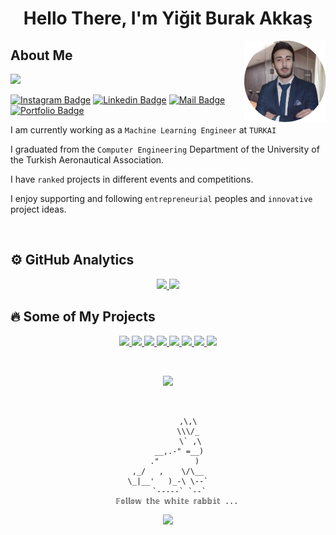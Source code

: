 <h1 align="center" >Hello There,  I'm Yiğit Burak Akkaş</h1>
<img align="right" width="130px" src="src/pp_low_500.png" alt="profile-picture"/>

<h2>About Me</h2>
<a href="https://ybakkas.com">
    <img src="https://img.shields.io/badge/Machine Learning Engineer / Ml--Ops Engineer - %20%E2%86%92-gray.svg?  colorA=655BE1&colorB=4F44D6&style=for-the-badge"/>
</a>

[![Instagram Badge](https://img.shields.io/badge/-Instagram-AB45CC?style=flat&logo=Instagram&logoColor=white&link=https://instagram.com/pxiess.jpg/)](https://instagram.com/pxiess.jpg/)
[![Linkedin Badge](https://img.shields.io/badge/-LinkedIn-blue?style=flat&logo=Linkedin&logoColor=white&link=https://www.linkedin.com/in/burakakkas/)](https://www.linkedin.com/in/burakakkas/)
[![Mail Badge](https://img.shields.io/badge/-Mail-red?style=flat&logo=gmail&logoColor=white&link=mailto:burakakkas55@gmail.com)](mailto:burakakkas55@gmail.com)
[![Portfolio Badge](https://img.shields.io/badge/-Portfolio-lightgrey?style=flat&logo=opera&logoColor=white&link=https://ybakkas.com/)](https://ybakkas.com/)


I am currently working as a `Machine Learning Engineer` at `TURKAI`

I graduated from the `Computer Engineering` Department of the University of the Turkish Aeronautical Association.

I have `ranked` projects in different events and competitions.

I enjoy supporting and following `entrepreneurial` peoples and `innovative` project ideas.

<br>

<h2>⚙️ GitHub Analytics</h2>

<p align="center">
  <a href="https://github.com/burakakkas">
    <img height="180em" src="https://github-readme-stats.vercel.app/api?username=burakakkas&show_icons=true&theme=blueberry&include_all_commits=true&count_private=true&hide=contribs,prs"/>
  </a>

  <a href="https://github.com/burakakkas">
  <img height="180em" src="https://github-readme-stats.vercel.app/api/top-langs/?username=burakakkas&layout=compact&theme=blueberry&exclude_repo=burakakkas.github.io" />
  </a>
  <!---
  <a href="https://github.com/burakakkas">
    <img height="180em" src="https://github-profile-trophy.vercel.app/?username=burakakkas&theme=nord&no-bg=true&no-frame=true"/>
  </a>
  --->
</p>

<h2>🔥 Some of My Projects</h2>

<p align="center">
  <a href="https://ybakkas.com/">
    <img  src="https://img.shields.io/badge/-🔁%20Simurg-000?"/>
  </a>
  <a href="https://ybakkas.com/">
      <img  src="https://img.shields.io/badge/-💬%20Museum%20Assistant-000?"/>
    </a>
  <a href="https://ybakkas.com/">
      <img  src="https://img.shields.io/badge/-🎧%20Call%20Center%20Performance-000?"/>
    </a>
  <a href="https://ybakkas.com/">
      <img  src="https://img.shields.io/badge/-🛡️%20Cyber%20Rex-000?"/>
    </a>
  <a href="https://ybakkas.com/">
      <img  src="https://img.shields.io/badge/-📈%20Youtube%20View%20Bot-000?"/>
    </a>
  <a href="https://ybakkas.com/">
      <img  src="https://img.shields.io/badge/-🔓%20Ransomware-000?"/>
    </a>
  <a href="https://ybakkas.com/">
    <img  src="https://img.shields.io/badge/-💳%20Wikipedia%20Crawler-000?"/>
  </a>
  <a href="https://ybakkas.com/">
    <img  src="https://img.shields.io/badge/-💳%20Ig%20Repost%20Bot-000?"/>
  </a>
</p>

</br>

<p align="center" >

  <a href="https://github.com/Susam-Sokagi/Muze-Asistani">
    <img height="130em" src="https://github-readme-stats.vercel.app/api/pin/?username=Susam-Sokagi&repo=Muze-Asistani&theme=blueberry"/>
    </a>
</p>

</br>

<div align="center" style="width:25em; margin:auto;">

             ,\,\
             \\\/_
              \` ,\
         __,.-" =__)
       ."        )
    ,_/   ,    \/\__
    \_|__'   )_-\ \--`
         `-----` `--`
        𝔽𝕠𝕝𝕝𝕠𝕨 𝕥𝕙𝕖 𝕨𝕙𝕚𝕥𝕖 𝕣𝕒𝕓𝕓𝕚𝕥 ...

</div>
<p align="center">
  <a href="https://github.com/burakakkas">
    <img  src="https://img.shields.io/badge/dynamic/json?color=success&label=Visitor&query=value&url=https%3A%2F%2Fapi.countapi.xyz%2Fhit%2Fburakakkas.burakakkas%2Freadme"/>
  </a>
</p>
